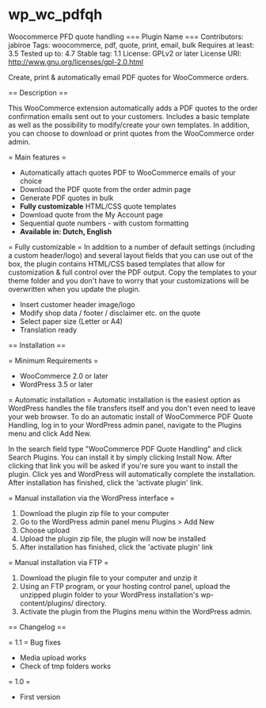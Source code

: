 # wp_wc_pdfqh
Woocommerce PFD quote handling
=== Plugin Name ===
Contributors: jabiroe
Tags: woocommerce, pdf, quote, print, email, bulk
Requires at least: 3.5
Tested up to: 4.7
Stable tag: 1.1
License: GPLv2 or later
License URI: http://www.gnu.org/licenses/gpl-2.0.html

Create, print & automatically email PDF quotes for WooCommerce orders.

== Description ==

This WooCommerce extension automatically adds a PDF quotes to the order confirmation emails sent out to your customers. Includes a basic template as well as the possibility to modify/create your own templates. In addition, you can choose to download or print quotes from the WooCommerce order admin.

= Main features =
* Automatically attach quotes PDF to WooCommerce emails of your choice
* Download the PDF quote from the order admin page
* Generate PDF quotes in bulk
* **Fully customizable** HTML/CSS quote templates
* Download quote from the My Account page
* Sequential quote numbers - with custom formatting
* **Available in:  Dutch, English**

= Fully customizable =
In addition to a number of default settings (including a custom header/logo) and several layout fields that you can use out of the box, the plugin contains HTML/CSS based templates that allow for customization & full control over the PDF output. Copy the templates to your theme folder and you don't have to worry that your customizations will be overwritten when you update the plugin.

* Insert customer header image/logo
* Modify shop data / footer / disclaimer etc. on the quote
* Select paper size (Letter or A4)
* Translation ready

== Installation ==

= Minimum Requirements =

* WooCommerce 2.0 or later
* WordPress 3.5 or later

= Automatic installation =
Automatic installation is the easiest option as WordPress handles the file transfers itself and you don't even need to leave your web browser. To do an automatic install of WooCommerce PDF Quote Handling, log in to your WordPress admin panel, navigate to the Plugins menu and click Add New.

In the search field type "WooCommerce PDF Quote Handling" and click Search Plugins. You can install it by simply clicking Install Now. After clicking that link you will be asked if you're sure you want to install the plugin. Click yes and WordPress will automatically complete the installation. After installation has finished, click the 'activate plugin' link.

= Manual installation via the WordPress interface =
1. Download the plugin zip file to your computer
2. Go to the WordPress admin panel menu Plugins > Add New
3. Choose upload
4. Upload the plugin zip file, the plugin will now be installed
5. After installation has finished, click the 'activate plugin' link

= Manual installation via FTP =
1. Download the plugin file to your computer and unzip it
2. Using an FTP program, or your hosting control panel, upload the unzipped plugin folder to your WordPress installation's wp-content/plugins/ directory.
3. Activate the plugin from the Plugins menu within the WordPress admin.

== Changelog ==

= 1.1 =
Bug fixes
* Media upload works
* Check of tmp folders works

= 1.0 =
* First version
